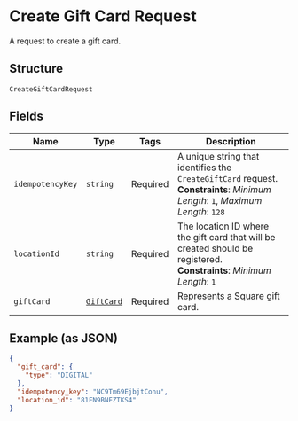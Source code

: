
# Create Gift Card Request

A request to create a gift card.

## Structure

`CreateGiftCardRequest`

## Fields

| Name | Type | Tags | Description |
|  --- | --- | --- | --- |
| `idempotencyKey` | `string` | Required | A unique string that identifies the `CreateGiftCard` request.<br>**Constraints**: *Minimum Length*: `1`, *Maximum Length*: `128` |
| `locationId` | `string` | Required | The location ID where the gift card that will be created should be registered.<br>**Constraints**: *Minimum Length*: `1` |
| `giftCard` | [`GiftCard`](/doc/models/gift-card.md) | Required | Represents a Square gift card. |

## Example (as JSON)

```json
{
  "gift_card": {
    "type": "DIGITAL"
  },
  "idempotency_key": "NC9Tm69EjbjtConu",
  "location_id": "81FN9BNFZTKS4"
}
```


